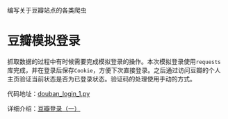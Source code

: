 编写关于豆瓣站点的各类爬虫

# 豆瓣模拟登录
抓取数据的过程中有时候需要完成模拟登录的操作。本次模拟登录使用`requests`库完成，并在登录后保存`Cookie`，方便下次直接登录。之后通过访问豆瓣的个人主页验证当前状态是否为已登录状态。验证码的处理使用手动的方式。

代码地址：[douban_login_1.py](https://github.com/Cloving/Douban-Spider/blob/master/%E8%B1%86%E7%93%A3%E7%99%BB%E5%BD%95/douban_login_1.py)

详细介绍：[豆瓣登录（一）](http://yaodongsheng.com/2018/12/09/%E8%B1%86%E7%93%A3%E7%99%BB%E5%BD%95%EF%BC%88%E4%B8%80%EF%BC%89/)
